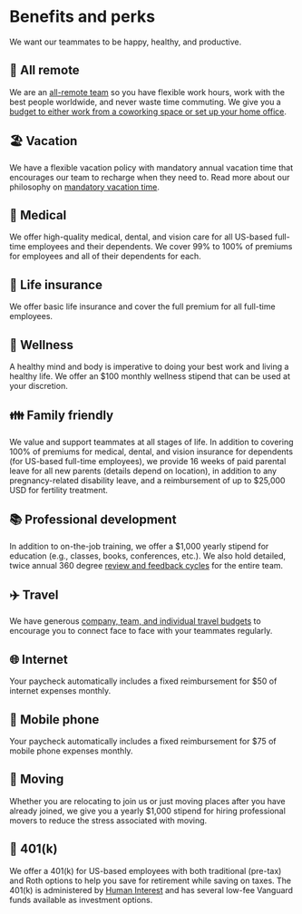 # Benefits and perks

We want our teammates to be happy, healthy, and productive.

## 🏡 All remote

We are an [all-remote team](../../company/remote/index.md) so you have flexible work hours, work with the best people worldwide, and never waste time commuting. We give you a [budget to either work from a coworking space or set up your home office](spending-company-money.md).

## 🏖️ Vacation

We have a flexible vacation policy with mandatory annual vacation time that encourages our team to recharge when they need to. Read more about our philosophy on [mandatory vacation time](https://about.sourcegraph.com/blog/why-vacation-at-tech-companies-should-be-mandatory-better-code-happier-people).

## 🏥 Medical

We offer high-quality medical, dental, and vision care for all US-based full-time employees and their dependents. We cover 99% to 100% of premiums for employees and all of their dependents for each.

## 🏥 Life insurance

We offer basic life insurance and cover the full premium for all full-time employees.

## 🏃 Wellness

A healthy mind and body is imperative to doing your best work and living a healthy life. We offer an $100 monthly wellness stipend that can be used at your discretion.

## 👪 Family friendly

We value and support teammates at all stages of life. In addition to covering 100% of premiums for medical, dental, and vision insurance for dependents (for US-based full-time employees), we provide 16 weeks of paid parental leave for all new parents (details depend on location), in addition to any pregnancy-related disability leave, and a reimbursement of up to $25,000 USD for fertility treatment.

## 📚 Professional development

In addition to on-the-job training, we offer a $1,000 yearly stipend for education (e.g., classes, books, conferences, etc.). We also hold detailed, twice annual 360 degree [review and feedback cycles](review-cycles/index.md) for the entire team.

## ✈️ Travel

We have generous [company, team, and individual travel budgets](travel.md) to encourage you to connect face to face with your teammates regularly.

## 🌐 Internet

Your paycheck automatically includes a fixed reimbursement for $50 of internet expenses monthly.

## 📱 Mobile phone

Your paycheck automatically includes a fixed reimbursement for $75 of mobile phone expenses monthly.

## 🚚 Moving

Whether you are relocating to join us or just moving places after you have already joined, we give you a yearly $1,000 stipend for hiring professional movers to reduce the stress associated with moving.

## 🏦 401(k)

We offer a 401(k) for US-based employees with both traditional (pre-tax) and Roth options to help you save for retirement while saving on taxes. The 401(k) is administered by [Human Interest](https://humaninterest.com/) and has several low-fee Vanguard funds available as investment options.
